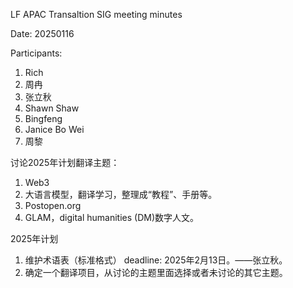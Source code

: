 
LF APAC Transaltion SIG meeting minutes

Date: 20250116

Participants:

1. Rich
2. 周冉
3. 张立秋
4. Shawn Shaw
5. Bingfeng
6. Janice Bo Wei
7. 周黎

讨论2025年计划翻译主题：

1. Web3
2. 大语言模型，翻译学习，整理成“教程”、手册等。
3. Postopen.org
4. GLAM，digital humanities (DM)数字人文。

2025年计划

1. 维护术语表（标准格式） deadline: 2025年2月13日。——张立秋。
2. 确定一个翻译项目，从讨论的主题里面选择或者未讨论的其它主题。
   